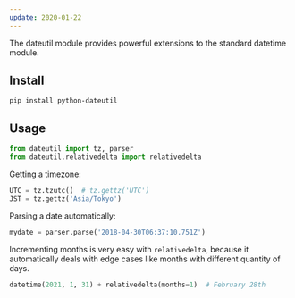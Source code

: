 ```yaml
---
update: 2020-01-22
---
```


The dateutil module provides powerful extensions to the standard datetime module.

## Install

```shell
pip install python-dateutil
```

## Usage

```python
from dateutil import tz, parser
from dateutil.relativedelta import relativedelta
```

Getting a timezone:

```python
UTC = tz.tzutc()  # tz.gettz('UTC')
JST = tz.gettz('Asia/Tokyo')
```

Parsing a date automatically:

```python
mydate = parser.parse('2018-04-30T06:37:10.751Z')
```

Incrementing months is very easy with `relativedelta`,
because it automatically deals with edge cases like months with different quantity of days.

```python
datetime(2021, 1, 31) + relativedelta(months=1)  # February 28th
```
